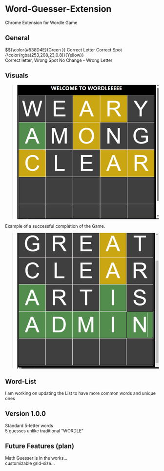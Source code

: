 # Word-Guesser-Extension
Chrome Extension for Wordle Game

## General

$${\color{#538D4E}{Green }} Correct Letter Correct Spot
{\color{rgba(253,208,23,0.8)}{Yellow}}  
 Correct letter, Wrong Spot
No Change - Wrong Letter



## Visuals
> <img src="Images/icon.png" align="center"/>


Example of a successful completion of the Game.

> <img src="Images/Success.png" align="center"/>



## Word-List
I am working on updating the List to have more common words and unique ones


## Version 1.0.0
  Standard 5-letter words  <br />
  5 guesses unlike traditional "WORDLE"  <br />

## Future Features (plan)
  Math Guesser is in the works... <br />
  customizable grid-size...

